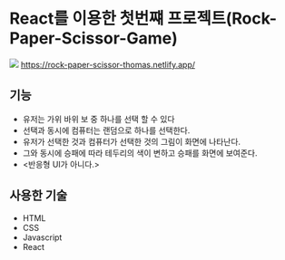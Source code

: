 # React를 이용한 첫번쨰 프로젝트(Rock-Paper-Scissor-Game)
![](https://i.imgur.com/WY35olg.png)
https://rock-paper-scissor-thomas.netlify.app/
## 기능
* 유저는 가위 바위 보 중 하나를 선택 할 수 있다
* 선택과 동시에 컴퓨터는 랜덤으로 하나를 선택한다.
* 유저가 선택한 것과 컴퓨터가 선택한 것의 그림이 화면에 나타난다.
* 그와 동시에 승패에 따라 테두리의 색이 변하고 승패를 화면에 보여준다.
* <반응형 UI가 아니다.>

## 사용한 기술
* HTML
* CSS
* Javascript
* React

